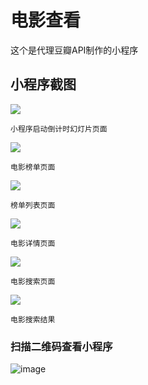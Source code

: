 # 电影查看 #

这个是代理豆瓣API制作的小程序

## 小程序截图 ##

![](https://github.com/lic121436/kandianying/blob/master/images/i1.jpg)


	小程序启动倒计时幻灯片页面

![](https://github.com/lic121436/kandianying/blob/master/images/i3.jpg)

	电影榜单页面

![](https://github.com/lic121436/kandianying/blob/master/images/i7.jpg)

	榜单列表页面

![](https://github.com/lic121436/kandianying/blob/master/images/i5.jpg)

	电影详情页面

![](https://github.com/lic121436/kandianying/blob/master/images/i6.jpg)

	电影搜索页面

![](https://github.com/lic121436/kandianying/blob/master/images/i4.jpg)

	电影搜索结果



### 扫描二维码查看小程序 ###

![image](https://github.com/lic121436/kandianying/blob/master/images/xcxewm.jpg)
